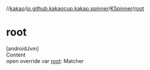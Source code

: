 //[kakao](../../../index.md)/[io.github.kakaocup.kakao.spinner](../index.md)/[KSpinner](index.md)/[root](root.md)



# root  
[androidJvm]  
Content  
open override var [root](root.md): Matcher<Root>  



